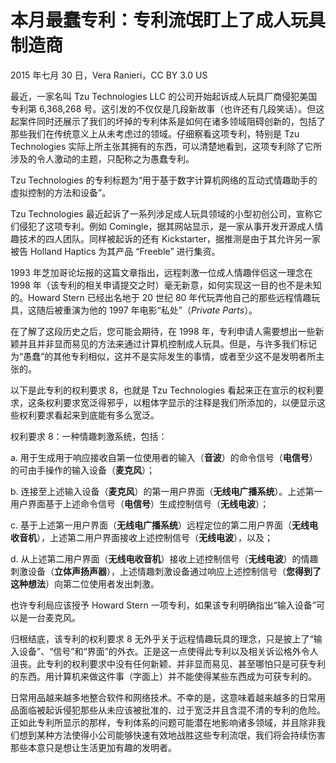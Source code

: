 # 本月最蠢专利：专利流氓盯上了成人玩具制造商

2015 年七月 30 日，Vera Ranieri，CC BY 3.0 US

最近，一家名叫 Tzu Technologies LLC 的公司开始起诉成人玩具厂商侵犯美国专利第 6,368,268 号。这引发的不仅仅是几段新故事（也许还有几段笑话）。但这起案件同时还展示了我们的坏掉的专利体系是如何在诸多领域阻碍创新的，包括了那些我们在传统意义上从未考虑过的领域。仔细察看这项专利，特别是 Tzu Technologies 实际上所主张其拥有的东西，可以清楚地看到，这项专利除了它所涉及的令人激动的主题，只配称之为愚蠢专利。

Tzu Technologies 的专利标题为“用于基于数字计算机网络的互动式情趣助手的虚拟控制的方法和设备”。

Tzu Technologies 最近起诉了一系列涉足成人玩具领域的小型初创公司，宣称它们侵犯了这项专利。例如 Comingle，据其网站显示，是一家从事开发开源成人情趣技术的四人团队。同样被起诉的还有 Kickstarter，据推测是由于其允许另一家被告 Holland Haptics 为其产品 “Freeble” 进行集资。

1993 年芝加哥论坛报的这篇文章指出，远程刺激一位成人情趣伴侣这一理念在 1998 年（该专利的相关申请提交之时）毫无新意，如何实现这一目的也不是未知的。Howard Stern 已经出名地于 20 世纪 80 年代玩弄他自己的那些远程情趣玩具，这随后被重演为他的 1997 年电影“私处”（_Private Parts_）。

在了解了这段历史之后，您可能会期待，在 1998 年，专利申请人需要想出一些新颖并且并非显而易见的方法来通过计算机控制成人玩具。但是，与许多我们标记为“愚蠢”的其他专利相似，这并不是实际发生的事情，或者至少这不是发明者所主张的。

以下是此专利的权利要求 8，也就是 Tzu Technologies 看起来正在宣示的权利要求，这条权利要求宽泛得邪乎，以粗体字显示的注释是我们所添加的，以便显示这些权利要求看起来到底能有多么宽泛。

权利要求 8：一种情趣刺激系统，包括：

a. 用于生成用于响应接收自第一位使用者的输入（**音波**）的命令信号（**电信号**）的可由手操作的输入设备（**麦克风**）；

b. 连接至上述输入设备（**麦克风**）的第一用户界面（**无线电广播系统**）。上述第一用户界面基于上述命令信号（**电信号**）生成控制信号（**无线电波**）；

c. 基于上述第一用户界面（**无线电广播系统**）远程定位的第二用户界面（**无线电收音机**），上述第二用户界面接收上述控制信号（**无线电波**），以及；

d. 从上述第二用户界面（**无线电收音机**）接收上述控制信号（**无线电波**）的情趣刺激设备（**立体声扬声器**），上述情趣刺激设备通过响应上述控制信号（**您得到了这种想法**）向第二位使用者发出刺激。

也许专利局应该授予 Howard Stern 一项专利，如果该专利明确指出“输入设备”可以是一台麦克风。

归根结底，该专利的权利要求 8 无外乎关于远程情趣玩具的理念，只是披上了“输入设备”、“信号”和“界面”的外衣。正是这一点使得此专利以及相关诉讼格外令人沮丧。此专利的权利要求中没有任何新颖、并非显而易见、甚至哪怕只是可获专利的东西。用计算机来做这件事（字面上）并不能使得某些东西成为可获专利的。

日常用品越来越多地整合软件和网络技术。不幸的是，这意味着越来越多的日常用品面临被起诉侵犯那些从未应该被批准的、过于宽泛并且含混不清的专利的危险。正如此专利所显示的那样，专利体系的问题可能潜在地影响诸多领域，并且除非我们想到某种方法使得小公司能够快速有效地战胜这些专利流氓，我们将会持续伤害那些本意只是想让生活更加有趣的发明者。
